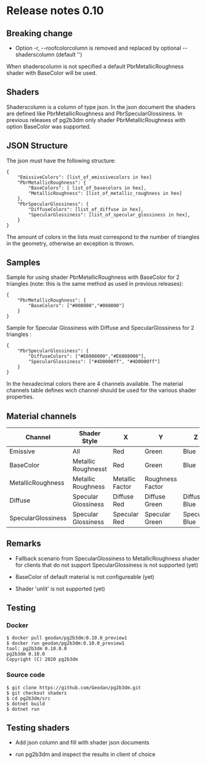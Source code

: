 # Release notes 0.10

## Breaking change

- Option -r, --roofcolorcolumn is removed and replaced by optional --shaderscolumn (default '')

When shaderscolumn is not specified a default PbrMetallicRoughness shader with BaseColor will 
be used.

## Shaders

Shaderscolumn is a column of type json. In the json document the shaders are defined like PbrMetallicRoughness and
PbrSpecularGlossiness. In previous releases of pg2b3dm only shader PbrMetallicRoughness with option BaseColor was 
supported. 

## JSON Structure

The json must have the following structure:

```
{
    "EmissiveColors": [list_of_emissivecolors in hex]
    "PbrMetallicRoughness": {
        "BaseColors": [ list_of_basecolors in hex],
        "MetallicRoughness": [list_of_metallic_roughness in hex]
    },
    "PbrSpecularGlossiness": {
        "DiffuseColors": [list_of_diffuse in hex],
        "SpecularGlossiness": [list_of_specular_glossiness in hex],
    }
}
```

The amount of colors in the lists must correspond to the number of triangles in the geometry, otherwise an exception is thrown.

## Samples

Sample for using shader PbrMetallicRoughness with BaseColor for 2 triangles (note: this is the same method as used in previous releases):

```
{
    "PbrMetallicRoughness": {
        "BaseColors": ["#008000","#008000"]
    }
}
```

Sample for Specular Glossiness with Diffuse and SpecularGlossiness for 2 triangles :

```
{
    "PbrSpecularGlossiness": {
        "DiffuseColors": ["#E6008000","#E6008000"],
        "SpecularGlossiness": ["#4D0000ff", "#4D0000ff"]
    }
}
```


In the hexadecimal colors there are 4 channels available. The material channels table defines wich channel should be
used for the various shader properties.

## Material channels

<table>
<thead>
<tr>
<th>Channel</th>
<th>Shader Style</th>
<th>X</th>
<th>Y</th>
<th>Z</th>
<th>W</th>
</tr>
</thead>
<tbody>
<tr>
<tr>
<td>Emissive</td>
<td>All</td>
<td>Red</td>
<td>Green</td>
<td>Blue</td>
<td></td>
</tr>
<tr>
<td>BaseColor</td>
<td>Metallic Roughnesst</td>
<td>Red</td>
<td>Green</td>
<td>Blue</td>
<td>Alpha</td>
</tr>
<tr>
<td>MetallicRoughness</td>
<td>Metallic Roughness</td>
<td>Metallic Factor</td>
<td>Roughness Factor</td>
<td></td>
<td></td>
</tr>
<tr>
<td>Diffuse</td>
<td>Specular Glossiness</td>
<td>Diffuse Red</td>
<td>Diffuse Green</td>
<td>Diffuse Blue</td>
<td>Alpha</td>
</tr>
<tr>
<td>SpecularGlossiness</td>
<td>Specular Glossiness</td>
<td>Specular Red</td>
<td>Specular Green</td>
<td>Specular Blue</td>
<td>Glossiness</td>
</tr>
</tbody>
</table>

## Remarks

- Fallback scenario from SpecularGlossiness to MetallicRoughness shader for clients that do not support 
SpecularGlossiness is not supported (yet)

- BaseColor of default material is not configureable (yet)

- Shader 'unlit' is not supported (yet)

## Testing

### Docker

```
$ docker pull geodan/pg2b3dm:0.10.0_preview1
$ docker run geodan/pg2b3dm:0.10.0_preview1
tool: pg2b3dm 0.10.0.0
pg2b3dm 0.10.0
Copyright (C) 2020 pg2b3dm
```

### Source code

```
$ git clone https://github.com/Geodan/pg2b3dm.git
$ git checkout shaders
$ cd pg2b3dm/src
$ dotnet build
$ dotnet run
```

## Testing shaders

- Add json column and fill with shader json documents

- run pg2b3dm and inspect the results in client of choice
